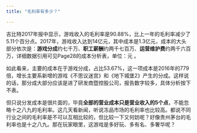 ```yaml
---
title: "毛利率有多少？"

---
```


吉比特2017年报中显示，游戏收入的毛利率是90.88%，比上一年的毛利率减少了5.11个百分点。2017年，游戏收入达到14亿元，其中成本是1.3亿元，成本的大头部分依次是：**游戏分成**约七千万、**职工薪酬**约两千七百万、**运营维护费**约两千六百万，详细数据引用可见Page28的成本分析表，单位：元 。

如此看来，主要的成本在于游戏分成，占比53.67%，这一项成本是2016年的779倍，增长主要系新增的游戏《不思议迷宫》和《地下城堡2》产生的分成。这样说的话，那分成大部分应该是进了研发商暨控股公司，报告数字较多，具体分析按下不表。

但只说分发成本是很片面的，毕竟**全部的营业成本只是营业收入的5个点**，不能忽略十之八九的毛利率。这几天看新闻，听说冻品市场的毛利率也比较高。都说不同行业之间的毛利率是不可以互相比较的，但比较一下又何妨呢？好像贵州茅台的毛利率也是十之八九。那在玩家眼里，这游戏是多好玩、多有名、多奢华呢？
